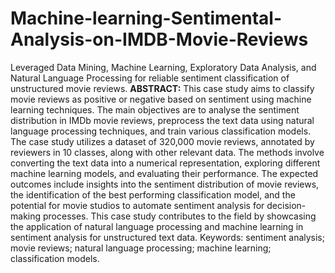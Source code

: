 # Machine-learning-Sentimental-Analysis-on-IMDB-Movie-Reviews
Leveraged Data Mining, Machine Learning, Exploratory Data Analysis, and Natural Language Processing for reliable sentiment classification of unstructured movie reviews.
**ABSTRACT:**
This case study aims to classify movie reviews as positive or negative based on 
sentiment using machine learning techniques. The main objectives are to analyse 
the sentiment distribution in IMDb movie reviews, preprocess the text data using 
natural language processing techniques, and train various classification models. 
The case study utilizes a dataset of 320,000 movie reviews, annotated by 
reviewers in 10 classes, along with other relevant data. The methods involve 
converting the text data into a numerical representation, exploring different 
machine learning models, and evaluating their performance. The expected 
outcomes include insights into the sentiment distribution of movie reviews, the 
identification of the best performing classification model, and the potential for 
movie studios to automate sentiment analysis for decision-making processes. This 
case study contributes to the field by showcasing the application of natural 
language processing and machine learning in sentiment analysis for unstructured 
text data.
Keywords: sentiment analysis; movie reviews; natural language processing; 
machine learning; classification models.
